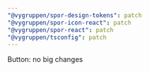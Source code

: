 ```yaml
---
"@vygruppen/spor-design-tokens": patch
"@vygruppen/spor-icon-react": patch
"@vygruppen/spor-react": patch
"@vygruppen/tsconfig": patch
---
```


Button: no big changes

